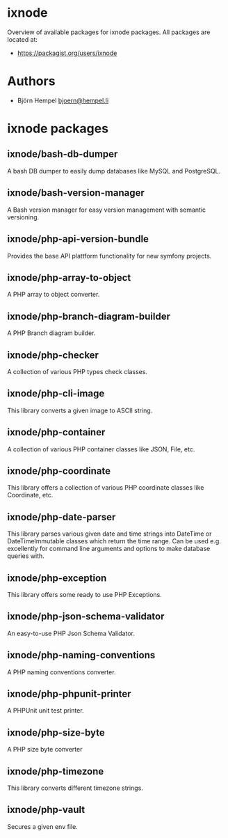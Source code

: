 # ixnode

Overview of available packages for ixnode packages. All packages are located at:

* https://packagist.org/users/ixnode

# Authors

* Björn Hempel <bjoern@hempel.li>

# ixnode packages

## ixnode/bash-db-dumper

A bash DB dumper to easily dump databases like MySQL and PostgreSQL.


## ixnode/bash-version-manager

A Bash version manager for easy version management with semantic versioning.


## ixnode/php-api-version-bundle

Provides the base API plattform functionality for new symfony projects.


## ixnode/php-array-to-object

A PHP array to object converter.


## ixnode/php-branch-diagram-builder

A PHP Branch diagram builder.


## ixnode/php-checker

A collection of various PHP types check classes.


## ixnode/php-cli-image

This library converts a given image to ASCII string.


## ixnode/php-container

A collection of various PHP container classes like JSON, File, etc.


## ixnode/php-coordinate

This library offers a collection of various PHP coordinate classes like Coordinate, etc.


## ixnode/php-date-parser

This library parses various given date and time strings into DateTime or DateTimeImmutable classes which return the time range. Can be used e.g. excellently for command line arguments and options to make database queries with.


## ixnode/php-exception

This library offers some ready to use PHP Exceptions.


## ixnode/php-json-schema-validator

An easy-to-use PHP Json Schema Validator.


## ixnode/php-naming-conventions

A PHP naming conventions converter.


## ixnode/php-phpunit-printer

A PHPUnit unit test printer.


## ixnode/php-size-byte

A PHP size byte converter


## ixnode/php-timezone

This library converts different timezone strings.


## ixnode/php-vault

Secures a given env file.
